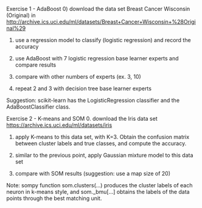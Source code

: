 Exercise 1 - AdaBoost
0) download the data set Breast Cancer Wisconsin (Original) in http://archive.ics.uci.edu/ml/datasets/Breast+Cancer+Wisconsin+%28Original%29

1. use a regression model to classify (logistic regression) and record the accuracy

2. use AdaBoost with 7 logistic regression base learner experts and compare results

3. compare with other numbers of experts (ex. 3, 10)

4. repeat 2 and 3 with decision tree base learner experts

Suggestion: scikit-learn has the LogisticRegression classifier and the AdaBoostClassifier class.

Exercise 2 - K-means and SOM
0. download the Iris data set https://archive.ics.uci.edu/ml/datasets/iris

1. apply K-means to this data set, with K=3. Obtain the confusion matrix between cluster labels and true classes, and compute the accuracy.

2. similar to the previous point, apply Gaussian mixture model to this data set

3. compare with SOM results (suggestion: use a map size of 20)

Note: sompy function som.clusters(...) produces the cluster labels of each neuron in k-means style, and som._bmu[...] obtains the labels of the data points through the best matching unit.
